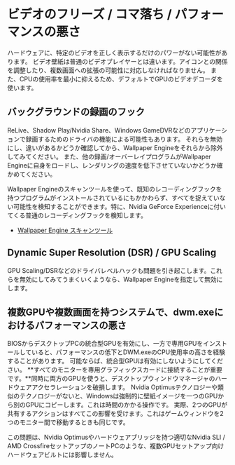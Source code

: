 # ビデオのフリーズ / コマ落ち / パフォーマンスの悪さ

ハードウェアに、特定のビデオを正しく表示するだけのパワーがない可能性があります。 ビデオ壁紙は普通のビデオプレイヤーとは違います。アイコンとの関係を調整したり、複数画面への拡張の可能性に対応しなければなりません。 また、CPUの使用率を最小に抑えるため、デフォルトでGPUのビデオデコーダを使います。

## バックグラウンドの録画のフック
ReLive、Shadow Play/Nvidia Share、Windows GameDVRなどのアプリケーションで録画するためのドライバの機能による可能性もあります。 それらを無効にし、違いがあるかどうか確認してから、Wallpaper Engineをそれらから除外してみてください。 また、他の録画/オーバーレイプログラムがWallpaper Engineに自身をロードし、レンダリングの速度を低下させていないかどうか確かめてください。

Wallpaper Engineのスキャンツールを使って、既知のレコーディングフックを持つプログラムがインストールされているにもかかわらず、すべてを捉えていない可能性を検知することができます。特に、Nvidia GeForce Experienceに付いてくる普通のレコーディングフックを検知します。

* [Wallpaper Engine スキャンツール](/debug/scantool.html)

## Dynamic Super Resolution (DSR) / GPU Scaling
GPU Scaling/DSRなどのドライバレベルハックも問題を引き起こします。これらを無効にしてみてうまくいくようなら、Wallpaper Engineを指定して無効にします。

## 複数GPUや複数画面を持つシステムで、dwm.exeにおけるパフォーマンスの悪さ
BIOSからデスクトップPCの統合型GPUを有効にし、一方で専用GPUをインストールしていると、パフォーマンスの低下とDWM.exeのCPU使用率の高さを経験することがあります。 可能ならば、統合型GPUは有効にしないようにしてください。 **すべてのモニターを専用グラフィックスカードに接続することが重要です。**同時に両方のGPUを使うと、デスクトップウィンドウマネージャのハードウェアアクセラレーションを破損します。  Nvidia Optimusテクノロジーや類似のテクノロジーがないと、Windowsは強制的に壁紙イメージを一つのGPUから別のGPUにコピーします。これは時間のかかる操作です。 実際、2つのGPUが共有するアクションはすべてこの影響を受けます。これはゲームウィンドウを2つのモニター間で移動するときも同じです。

この問題は、Nvidia Optimusやハードウェアブリッジを持つ適切なNvidia SLI / AMD CrossfireセットアップのノートPCのような、複数GPUセットアップ向けハードウェアビルトには影響しません。